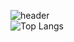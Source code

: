 ![header](https://capsule-render.vercel.app/api?type=soft&text=Yang's%20Github&color=auto&animation=fadeIn)
<br>
![Top Langs](https://github-readme-stats.vercel.app/api/top-langs/?username=yanda10&layout=compact)


<!--
**yangda10/yangda10** is a ✨ _special_ ✨ repository because its `README.md` (this file) appears on your GitHub profile.

Here are some ideas to get you started:

- 🔭 I’m currently working on ...
- 🌱 I’m currently learning ...
- 👯 I’m looking to collaborate on ...
- 🤔 I’m looking for help with ...
- 💬 Ask me about ...
- 📫 How to reach me: ...
- 😄 Pronouns: ...
- ⚡ Fun fact: ...
-->
